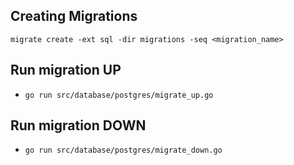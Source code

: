 ## Creating Migrations
`migrate create -ext sql -dir migrations -seq <migration_name>`

## Run migration UP
- `go run src/database/postgres/migrate_up.go`

## Run migration DOWN
- `go run src/database/postgres/migrate_down.go`